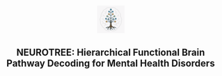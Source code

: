 <p align="center">
  <img src="./assets/Tree.png" width="12.5%">
</p>

<h2 align="center"><strong>NEUROTREE: Hierarchical Functional Brain Pathway Decoding for Mental Health Disorders</strong></h2>

